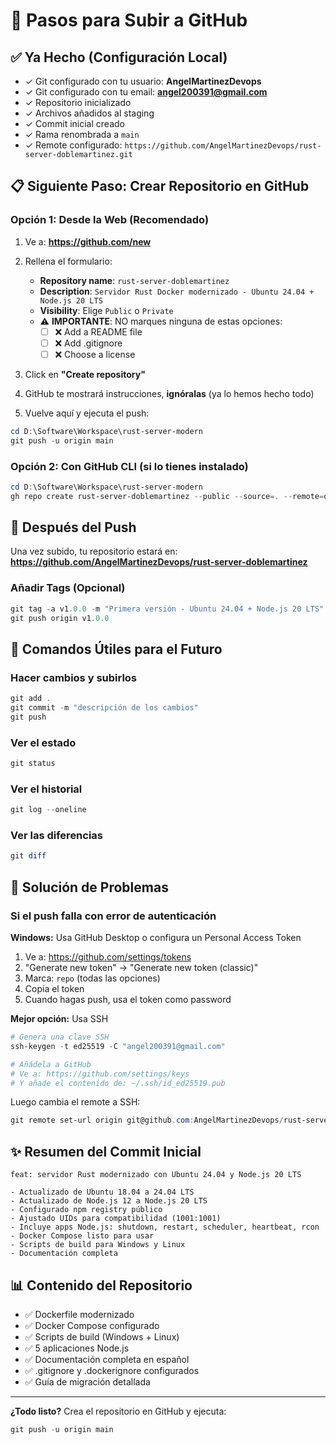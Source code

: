 # 🚀 Pasos para Subir a GitHub

## ✅ Ya Hecho (Configuración Local)

- ✓ Git configurado con tu usuario: **AngelMartinezDevops**
- ✓ Git configurado con tu email: **angel200391@gmail.com**
- ✓ Repositorio inicializado
- ✓ Archivos añadidos al staging
- ✓ Commit inicial creado
- ✓ Rama renombrada a `main`
- ✓ Remote configurado: `https://github.com/AngelMartinezDevops/rust-server-doblemartinez.git`

## 📋 Siguiente Paso: Crear Repositorio en GitHub

### Opción 1: Desde la Web (Recomendado)

1. Ve a: **https://github.com/new**

2. Rellena el formulario:
   - **Repository name**: `rust-server-doblemartinez`
   - **Description**: `Servidor Rust Docker modernizado - Ubuntu 24.04 + Node.js 20 LTS`
   - **Visibility**: Elige `Public` o `Private`
   - ⚠️ **IMPORTANTE**: NO marques ninguna de estas opciones:
     - [ ] ❌ Add a README file
     - [ ] ❌ Add .gitignore
     - [ ] ❌ Choose a license

3. Click en **"Create repository"**

4. GitHub te mostrará instrucciones, **ignóralas** (ya lo hemos hecho todo)

5. Vuelve aquí y ejecuta el push:

```powershell
cd D:\Software\Workspace\rust-server-modern
git push -u origin main
```

### Opción 2: Con GitHub CLI (si lo tienes instalado)

```powershell
cd D:\Software\Workspace\rust-server-modern
gh repo create rust-server-doblemartinez --public --source=. --remote=origin --push
```

## 🎯 Después del Push

Una vez subido, tu repositorio estará en:
**https://github.com/AngelMartinezDevops/rust-server-doblemartinez**

### Añadir Tags (Opcional)

```powershell
git tag -a v1.0.0 -m "Primera versión - Ubuntu 24.04 + Node.js 20 LTS"
git push origin v1.0.0
```

## 🔄 Comandos Útiles para el Futuro

### Hacer cambios y subirlos
```powershell
git add .
git commit -m "descripción de los cambios"
git push
```

### Ver el estado
```powershell
git status
```

### Ver el historial
```powershell
git log --oneline
```

### Ver las diferencias
```powershell
git diff
```

## 🐛 Solución de Problemas

### Si el push falla con error de autenticación

**Windows:** Usa GitHub Desktop o configura un Personal Access Token
1. Ve a: https://github.com/settings/tokens
2. "Generate new token" → "Generate new token (classic)"
3. Marca: `repo` (todas las opciones)
4. Copia el token
5. Cuando hagas push, usa el token como password

**Mejor opción:** Usa SSH
```powershell
# Genera una clave SSH
ssh-keygen -t ed25519 -C "angel200391@gmail.com"

# Añádela a GitHub
# Ve a: https://github.com/settings/keys
# Y añade el contenido de: ~/.ssh/id_ed25519.pub
```

Luego cambia el remote a SSH:
```powershell
git remote set-url origin git@github.com:AngelMartinezDevops/rust-server-modern.git
```

## ✨ Resumen del Commit Inicial

```
feat: servidor Rust modernizado con Ubuntu 24.04 y Node.js 20 LTS

- Actualizado de Ubuntu 18.04 a 24.04 LTS
- Actualizado de Node.js 12 a Node.js 20 LTS
- Configurado npm registry público
- Ajustado UIDs para compatibilidad (1001:1001)
- Incluye apps Node.js: shutdown, restart, scheduler, heartbeat, rcon
- Docker Compose listo para usar
- Scripts de build para Windows y Linux
- Documentación completa
```

## 📊 Contenido del Repositorio

- ✅ Dockerfile modernizado
- ✅ Docker Compose configurado
- ✅ Scripts de build (Windows + Linux)
- ✅ 5 aplicaciones Node.js
- ✅ Documentación completa en español
- ✅ .gitignore y .dockerignore configurados
- ✅ Guía de migración detallada

---

**¿Todo listo?** Crea el repositorio en GitHub y ejecuta:
```powershell
git push -u origin main
```

